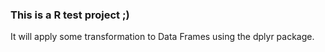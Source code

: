 ### This is a R test project ;)

It will apply some transformation to Data Frames using the dplyr package.
